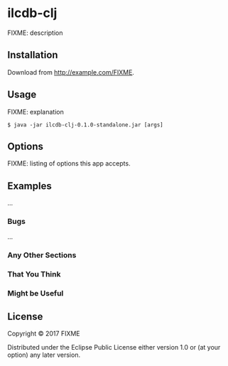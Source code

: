 # ilcdb-clj

FIXME: description

## Installation

Download from http://example.com/FIXME.

## Usage

FIXME: explanation

    $ java -jar ilcdb-clj-0.1.0-standalone.jar [args]

## Options

FIXME: listing of options this app accepts.

## Examples

...

### Bugs

...

### Any Other Sections
### That You Think
### Might be Useful

## License

Copyright © 2017 FIXME

Distributed under the Eclipse Public License either version 1.0 or (at
your option) any later version.
